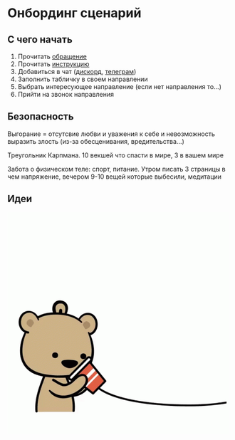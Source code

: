 # Онбординг сценарий

## С чего начать

1. Прочитать [обращение](../../)
2. Прочитать [инструкцию](../../informaciya-dlya-volonterov-onboarding.md)
3. Добавиться в чат \([дискорд](https://discord.gg/VqWKqbh), [телеграм](https://t.me/stopcovidua)\)
4. Заполнить табличку в своем направлении
5. Выбрать интересующее направление \(если нет направления то...\)
6. Прийти на звонок направления

## Безопасность

Выгорание = отсутсвие любви и уважения к себе и невозможность выразить злость \(из-за обесценивания, вредительства...\)

Треугольник Карпмана. 10 векшей что спасти в мире, 3 в вашем мире

Забота о физическом теле: спорт, питание. Утром писать 3 страницы в чем напряжение, вечером 9-10 вещей которые выбесили, медитации

## Идеи

![](../../.gitbook/assets/image%20%2868%29.png)

